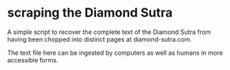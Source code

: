 scraping the Diamond Sutra
===

A simple script to recover the complete text of the Diamond Sutra from having been chopped into distinct pages at diamond-sutra.com.

The text file here can be ingested by computers as well as humans in more accessible forms.
